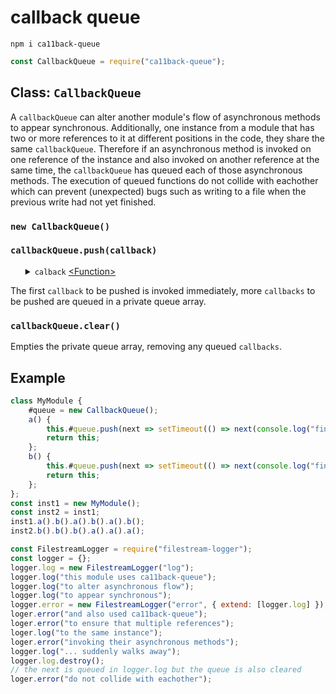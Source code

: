 # callback queue

<pre><code>npm i ca11back-queue</code></pre>

```javascript
const CallbackQueue = require("ca11back-queue");
```

<h2>Class: <code>CallbackQueue</code></h2>
A <code>callbackQueue</code> can alter another module's flow of asynchronous methods to appear synchronous. Additionally, one instance from a module that has two or more references to it at different positions in the code, they share the same <code>callbackQueue</code>. Therefore if an asynchronous method is invoked on one reference of the instance and also invoked on another reference at the same time, the <code>callbackQueue</code> has queued each of those asynchronous methods. The execution of queued functions do not collide with eachother which can prevent (unexpected) bugs such as writing to a file when the previous write had not yet finished. 
<h3><code>new CallbackQueue()</code></h3>
<h3><code>callbackQueue.push(callback)</code></h3>
<ul>
	<details>
		<summary>
			<code>calback</code> <a href="https://developer.mozilla.org/en-US/docs/Web/JavaScript/Reference/Global_Objects/Function">&lt;Function&gt;</a>
		</summary>
		<ul>
			<details>
				<summary>
					<code>next</code> <a href="https://developer.mozilla.org/en-US/docs/Web/JavaScript/Reference/Global_Objects/Function">&lt;Function&gt;</a>
				</summary>
				The paramater <code>next</code> must be executed when the asynchronous tasks from the <code>callback</code> are finished or the <code>callbackQueue</code> gets stuck. 
			</details>
		</ul>
		The <code>callback</code> is the function, written by the developer who is using ca11back-queue, that needs to be queued.
	</details>
</ul>
The first <code>callback</code> to be pushed is invoked immediately, more <code>callbacks</code> to be pushed are queued in a private queue array.
<h3><code>callbackQueue.clear()</code></h3>
Empties the private queue array, removing any queued <code>callbacks</code>.
<h2>Example</h2>

```javascript
class MyModule {
	#queue = new CallbackQueue();
	a() {
		this.#queue.push(next => setTimeout(() => next(console.log("finished a")), 1000));
		return this;
	};
	b() {
		this.#queue.push(next => setTimeout(() => next(console.log("finished b")), 500));
		return this;
	};
};
const inst1 = new MyModule();
const inst2 = inst1;
inst1.a().b().a().b().a().b();
inst2.b().b().b().a().a().a();
```

```javascript
const FilestreamLogger = require("filestream-logger");
const logger = {};
logger.log = new FilestreamLogger("log");
logger.log("this module uses ca11back-queue");
logger.log("to alter asynchronous flow");
logger.log("to appear synchronous");
logger.error = new FilestreamLogger("error", { extend: [logger.log] });
loger.error("and also used ca11back-queue");
loger.error("to ensure that multiple references");
loger.log("to the same instance");
loger.error("invoking their asynchronous methods");
logger.log("... suddenly walks away");
logger.log.destroy();
// the next is queued in logger.log but the queue is also cleared
loger.error("do not collide with eachother"); 
```